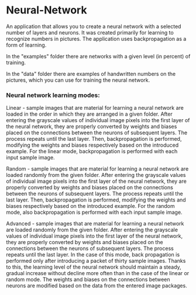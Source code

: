 # Neural-Network

An application that allows you to create a neural network with a selected number of layers and neurons. It was created primarily for learning to recognize numbers in pictures. The application uses backpropagation as a form of learning.

In the "examples" folder there are networks with a given level (in percent) of training.

In the "data" folder there are examples of handwritten numbers on the pictures, which you can use for training the neural network.

### Neural network learning modes:

Linear - sample images that are material for learning a neural network are loaded in the order in which they are arranged in a given folder. After entering the grayscale values of individual image pixels into the first layer of the neural network, they are properly converted by weights and biases placed on the connections between the neurons of subsequent layers. The process repeats until the last layer. Then, backpropagation is performed, modifying the weights and biases respectively based on the introduced example. For the linear mode, backpropagation is performed with each input sample image.

Random - sample images that are material for learning a neural network are loaded randomly from the given folder. After entering the grayscale values of individual image pixels into the first layer of the neural network, they are properly converted by weights and biases placed on the connections between the neurons of subsequent layers. The process repeats until the last layer. Then, backpropagation is performed, modifying the weights and biases respectively based on the introduced example. For the random mode, also backpropagation is performed with each input sample image.

Advanced - sample images that are material for learning a neural network are loaded randomly from the given folder. After entering the grayscale values of individual image pixels into the first layer of the neural network, they are properly converted by weights and biases placed on the connections between the neurons of subsequent layers. The process repeats until the last layer. In the case of this mode, back propagation is performed only after introducing a packet of thirty sample images. Thanks to this, the learning level of the neural network should maintain a steady, gradual increase without decline more often than in the case of the linear or random mode. The weights and biases on the connections between neurons are modified based on the data from the entered image packages.
